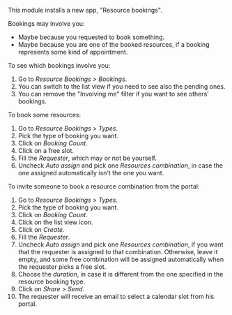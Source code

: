 This module installs a new app, "Resource bookings".

Bookings may involve you:

- Maybe because you requested to book something.
- Maybe because you are one of the booked resources, if a booking
  represents some kind of appointment.

To see which bookings involve you:

1.  Go to *Resource Bookings \> Bookings*.
2.  You can switch to the list view if you need to see also the pending
    ones.
3.  You can remove the "Involving me" filter if you want to see others'
    bookings.

To book some resources:

1.  Go to *Resource Bookings \> Types*.
2.  Pick the type of booking you want.
3.  Click on *Booking Count*.
4.  Click on a free slot.
5.  Fill the *Requester*, which may or not be yourself.
6.  Uncheck *Auto assign* and pick one *Resources combination*, in case
    the one assigned automatically isn't the one you want.

To invite someone to book a resource combination from the portal:

1.  Go to *Resource Bookings \> Types*.
2.  Pick the type of booking you want.
3.  Click on *Booking Count*.
4.  Click on the list view icon.
5.  Click on *Create*.
6.  Fill the *Requester*.
7.  Uncheck *Auto assign* and pick one *Resources combination*, if you
    want that the requester is assigned to that combination. Otherwise,
    leave it empty, and some free combination will be assigned
    automatically when the requester picks a free slot.
8.  Choose the *duration*, in case it is different from the one
    specified in the resource booking type.
9.  Click on *Share \> Send*.
10. The requester will receive an email to select a calendar slot from
    his portal.
